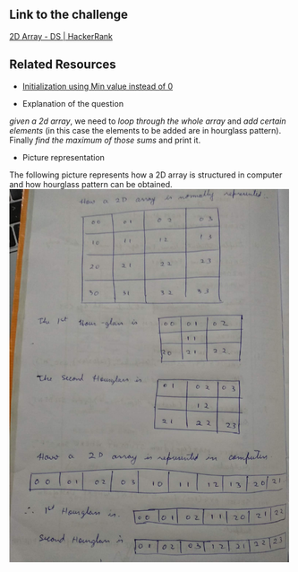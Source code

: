 ## Link to the challenge

[2D Array - DS | HackerRank](https://www.hackerrank.com/challenges/2d-array/problem?h_l=interview&playlist_slugs%5B%5D=interview-preparation-kit&playlist_slugs%5B%5D=arrays)

## Related Resources

* [Initialization using Min value instead of 0](https://www.geeksforgeeks.org/int_max-int_min-cc-applications/)

* Explanation of the question

*given a 2d array*, we need to *loop through the whole array* and *add certain elements* (in this case the elements to be added are in hourglass pattern). Finally *find the maximum of those sums* and print it.

* Picture representation

The following picture represents how a 2D array is structured in computer and how hourglass pattern can be obtained.
<img style="display:table-cell; vertical-align:middle; text-align:center" width="500" src="picture1.jpg" alt="picure explaining 2-D array representation" />